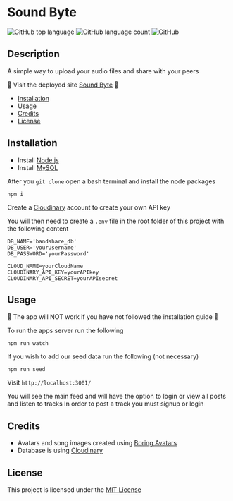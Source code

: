 # Sound Byte

![GitHub top language](https://img.shields.io/github/languages/top/Tooboi/SoundByte?color=459c6f)
![GitHub language count](https://img.shields.io/github/languages/count/Tooboi/SoundByte?color=459c6f)
![GitHub](https://img.shields.io/github/license/Tooboi/SoundByte?color=459c6f)

## Description

A simple way to upload your audio files and share with your peers

📱 Visit the deployed site [Sound Byte](##) 📱

- [Installation](#installation)
- [Usage](#usage)
- [Credits](#credits)
- [License](#license)

## Installation

- Install [Node.js](https://nodejs.org/en/)
- Install [MySQL](https://www.mysql.com/)

After you `git clone` open a bash terminal and install the node packages

```
npm i
```

Create a [Cloudinary](https://cloudinary.com/) account to create your own API key

You will then need to create a `.env` file in the root folder of this project with the following content

```
DB_NAME='bandshare_db'
DB_USER='yourUsername'
DB_PASSWORD='yourPassword'

CLOUD_NAME=yourCloudName
CLOUDINARY_API_KEY=yourAPIkey
CLOUDINARY_API_SECRET=yourAPIsecret
```

## Usage

📢 The app will NOT work if you have not followed the installation guide 📢

To run the apps server run the following

```
npm run watch
```

If you wish to add our seed data run the following (not necessary)
 
```
npm run seed
```

Visit `http://localhost:3001/`

You will see the main feed and will have the option to login or view all posts and listen to tracks
In order to post a track you must signup or login

## Credits

- Avatars and song images created using [Boring Avatars](https://github.com/hihayk/boring-avatars-service)
- Database is using [Cloudinary](https://cloudinary.com/)

## License

This project is licensed under the [MIT License](./LICENSE)
